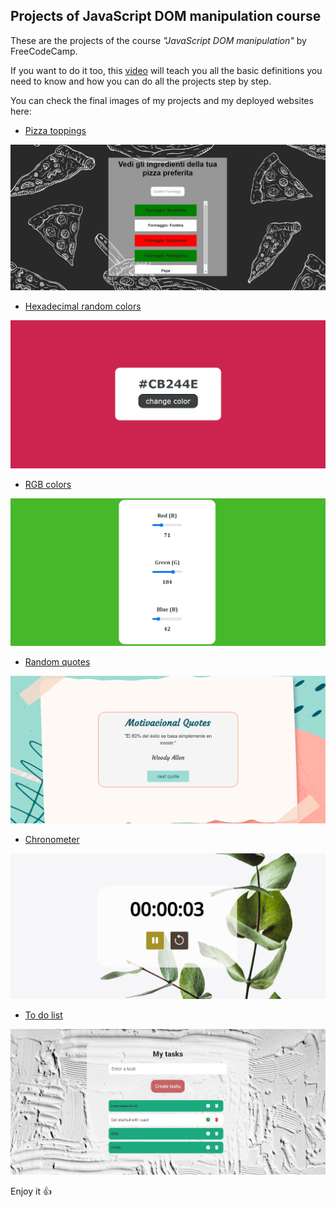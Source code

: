 ## Projects of JavaScript DOM manipulation course

These are the projects of the course *"JavaScript DOM manipulation"* by FreeCodeCamp.

If you want to do it too, this [video](www.youtube.com/watch?v=koiPxFFiqJ4) will teach you all the basic definitions you need to know and how you can do all the projects step by step.

You can check the final images of my projects and my deployed websites here:

- [Pizza toppings](https://latua-pizza-preferita.onrender.com)
  
![Pizza toppings project](/pizza-toppings/img/finish_project.png)

- [Hexadecimal random colors](https://hex-random-colors.onrender.com/)
  
![Hexadecimal random colors project](/hex-random-colors/img/finish_project.png)

- [RGB colors](https://rgb-colors.onrender.com)
  
![RGB colors project](/rgb-colors/img/finish_project.png)

- [Random quotes](https://my-random-quotes.onrender.com/)
  
![Random quotes project](/random-quotes/img/finish_project.png)

- [Chronometer](https://my-chronometer.onrender.com)

![Chronometer project](/chronometer/img/finish_project.png)

- [To do list](https://myto-do-list.onrender.com)

![To do list project](/to-do-list/img/finish_project.png)

Enjoy it 👍
